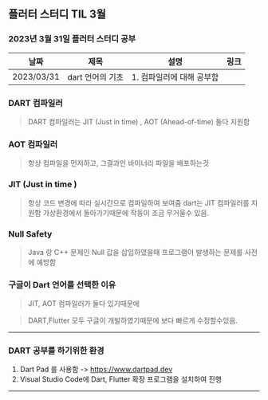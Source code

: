 ## 플러터 스터디 TIL 3월 



###  2023년 3월 31일 플러터 스터디 공부 
| 날짜       | 제목               | 설명                                | 링크                                                                             |
| ---------- | ------------------ | ----------------------------------- | -------------------------------------------------------------------------------- |
| 2023/03/31 | dart 언어의 기초  | 1. 컴파일러에 대해  공부함          |  |   |


### DART 컴파일러 
> DART 컴파일러는 JIT (Just in time) , AOT (Ahead-of-time) 둘다 지원함 

### AOT 컴파일러

>  항상 컴파일을 먼저하고, 그결과인 바이너리 파일을 배포하는것 

### JIT (Just in time )

> 항상 코드 변경에 따라 실시간으로 컴파일하여 보여줌 
> dart는 JIT 컴파일러를 지원함 
> 가상환경에서 돌아가기때문에 작동이 조금 무거울수 있음.

### Null Safety 

> Java 랑 C++ 문제인 Null 값을 삽입하였을때 프로그램이 발생하는 문제를 사전에 예방함 

### 구글이 Dart 언어를 선택한 이유 

> JIT, AOT 컴파일러가 둘다 있기때문에 

> DART,Flutter 모두 구글이 개발하였기때문에 보다 빠르게 수정할수있음. 

* * *

### DART 공부를 하기위한 환경 

1. Dart Pad 를 사용함 -> https://www.dartpad.dev
2. Visual Studio Code에 Dart, Flutter 확장 프로그램을 설치하여 진행 

* * *






